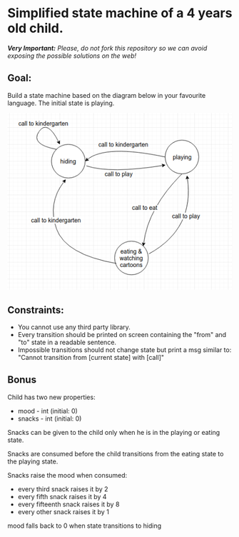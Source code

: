 # Simplified state machine of a 4 years old child.

_**Very Important:**_ _Please, do not fork this repository so we can avoid exposing the possible solutions on the web!_


## Goal:
Build a state machine based on the diagram below in your favourite language.
The initial state is playing.

![States](states.png?raw=true "States")

## Constraints:
* You cannot use any third party library.
* Every transition should be printed on screen containing the "from" and "to" state in a readable sentence.
* Impossible transitions should not change state but print a msg similar to: "Cannot transition from [current state] with [call]"

## Bonus
Child has two new properties:
* mood - int (initial: 0)
* snacks - int (initial: 0)

Snacks can be given to the child only when he is in the playing or eating state.

Snacks are consumed before the child transitions from the eating state to the playing state.

Snacks raise the mood when consumed:
* every third snack raises it by 2
* every fifth snack raises it by 4
* every fifteenth snack raises it by 8
* every other snack raises it by 1

mood falls back to 0 when state transitions to hiding
